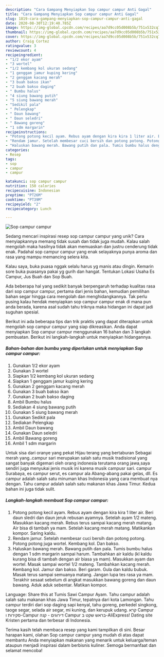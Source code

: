 ```yaml
---
description: "Cara Gampang Menyiapkan Sop campur campur Anti Gagal"
title: "Cara Gampang Menyiapkan Sop campur campur Anti Gagal"
slug: 1819-cara-gampang-menyiapkan-sop-campur-campur-anti-gagal
date: 2020-08-30T12:19:40.785Z
image: https://img-global.cpcdn.com/recipes/aa7d9cc05d008b5b/751x532cq70/sop-campur-campur-foto-resep-utama.jpg
thumbnail: https://img-global.cpcdn.com/recipes/aa7d9cc05d008b5b/751x532cq70/sop-campur-campur-foto-resep-utama.jpg
cover: https://img-global.cpcdn.com/recipes/aa7d9cc05d008b5b/751x532cq70/sop-campur-campur-foto-resep-utama.jpg
author: Craig Cortez
ratingvalue: 3
reviewcount: 4
recipeingredient:
- "1/2 ekor ayam"
- "3 wortel"
- "1/2 kembang kol ukuran sedang"
- "1 genggam jamur kuping kering"
- "2 genggam kacang merah"
- "3 buah bakso ikan"
- "2 buah bakso daging"
- " Bumbu halus"
- "4 siung bawang putih"
- "5 siung bawang merah"
- "Sedikit pala"
- " Pelengkap"
- " Daun bawang"
- " Daun seledri"
- " Bawang goreng"
- "1 sdm margarin"
recipeinstructions:
- "Potong potong kecil ayam. Rebus ayam dengan kira kira 1 liter air. Beri daun sledri dan daun jeruk rebusan ayamnya. Setelah ayam 1/2 mateng. Masukkan kacang merah. Rebus terus sampai kacang merah matang. Air bisa di tambah ya mam. Setelah kacang merah matang. Matikankan kompor. Saring kaldu."
- "Rendam jamur. Setelah membesar cuci bersih dan potong potong. Potong potong juga wortel. Kembang kol. Dan bakso."
- "Haluskan bawang merah. Bawang putih dan pala. Tumis bumbu halus dengan 1 sdm margarin sampai harum. Tambahkan air kaldu (kl kaldu kurang bisa di tambah dengan air biasa ya mam). Masukkan ayam dan wortel. Masak sampai wortel 1/2 mateng. Tambahkan kacang merah. Kembang kol. Jamur dan bakso. Beri garam. Gula dan kaldu bubuk. Masak terus sampai semuanya matang. Jangan lupa tes rasa ya mam. Terakhir sesaat sebelum di angkat masukkan bawang goreng dan daun bawang. Aduk aduk sebentar. Matikan kompor."
categories:
- Resep
tags:
- sop
- campur
- campur

katakunci: sop campur campur 
nutrition: 150 calories
recipecuisine: Indonesian
preptime: "PT26M"
cooktime: "PT39M"
recipeyield: "2"
recipecategory: Lunch

---
```



![Sop campur campur](https://img-global.cpcdn.com/recipes/aa7d9cc05d008b5b/751x532cq70/sop-campur-campur-foto-resep-utama.jpg)

Sedang mencari inspirasi resep sop campur campur yang unik? Cara menyiapkannya memang tidak susah dan tidak juga mudah. Kalau salah mengolah maka hasilnya tidak akan memuaskan dan justru cenderung tidak enak. Padahal sop campur campur yang enak selayaknya punya aroma dan rasa yang mampu memancing selera kita.

Kalau saya, buka puasa nggak selalu harus yg manis atau dingin. Kemarin sore buka puasanya pakai yg gurih dan hangat. Tentukan Lokasi Usaha Es Campur, Jus Buah dan Sop Buah.

Ada beberapa hal yang sedikit banyak berpengaruh terhadap kualitas rasa dari sop campur campur, pertama dari jenis bahan, kemudian pemilihan bahan segar hingga cara mengolah dan menghidangkannya. Tak perlu pusing kalau hendak menyiapkan sop campur campur enak di mana pun anda berada, karena asal sudah tahu triknya maka hidangan ini dapat jadi suguhan spesial.


Berikut ini ada beberapa tips dan trik praktis yang dapat diterapkan untuk mengolah sop campur campur yang siap dikreasikan. Anda dapat menyiapkan Sop campur campur menggunakan 16 bahan dan 3 langkah pembuatan. Berikut ini langkah-langkah untuk menyiapkan hidangannya.

<!--inarticleads1-->

##### Bahan-bahan dan bumbu yang diperlukan untuk menyiapkan Sop campur campur:

1. Gunakan 1/2 ekor ayam
1. Gunakan 3 wortel
1. Siapkan 1/2 kembang kol ukuran sedang
1. Siapkan 1 genggam jamur kuping kering
1. Gunakan 2 genggam kacang merah
1. Gunakan 3 buah bakso ikan
1. Gunakan 2 buah bakso daging
1. Ambil  Bumbu halus
1. Sediakan 4 siung bawang putih
1. Gunakan 5 siung bawang merah
1. Gunakan Sedikit pala
1. Sediakan  Pelengkap
1. Ambil  Daun bawang
1. Gunakan  Daun seledri
1. Ambil  Bawang goreng
1. Ambil 1 sdm margarin


Untuk sisa dari oranye yang pekat Hijau terang yang bertaburan Sebagai merah yang..campur sari merupakan salah satu musik tradisional yang sangat banyak digemari oleh orang indonesia terutama orang jawa,saya sendiri juga menyukai jenis musik ini karena musik campusr sari. campur Surabaya, es campur serut, es campur ala Abang-abang pakai gelas, dll. Es campur adalah salah satu minuman khas Indonesia yang cara membuat nya dengan. Tahu campur adalah salah satu makanan khas Jawa Timur. Kedua bahan ini juga tidak sulit. 

<!--inarticleads2-->

##### Langkah-langkah membuat Sop campur campur:

1. Potong potong kecil ayam. Rebus ayam dengan kira kira 1 liter air. Beri daun sledri dan daun jeruk rebusan ayamnya. Setelah ayam 1/2 mateng. Masukkan kacang merah. Rebus terus sampai kacang merah matang. Air bisa di tambah ya mam. Setelah kacang merah matang. Matikankan kompor. Saring kaldu.
1. Rendam jamur. Setelah membesar cuci bersih dan potong potong. Potong potong juga wortel. Kembang kol. Dan bakso.
1. Haluskan bawang merah. Bawang putih dan pala. Tumis bumbu halus dengan 1 sdm margarin sampai harum. Tambahkan air kaldu (kl kaldu kurang bisa di tambah dengan air biasa ya mam). Masukkan ayam dan wortel. Masak sampai wortel 1/2 mateng. Tambahkan kacang merah. Kembang kol. Jamur dan bakso. Beri garam. Gula dan kaldu bubuk. Masak terus sampai semuanya matang. Jangan lupa tes rasa ya mam. Terakhir sesaat sebelum di angkat masukkan bawang goreng dan daun bawang. Aduk aduk sebentar. Matikan kompor.


Language: Share this at Tumis Sawi Campur Ayam. Tahu campur adalah salah satu makanan khas Jawa Timur, tepatnya dari kota Lamongan. Tahu campur terdiri dari sop daging sapi kenyal, tahu goreng, perkedel singkong, taoge segar, selada air segar, mi kuning, dan kerupuk udang. קרא Campur סקירות ו-Campur דירוגים - קנה Campur בראש שקט ב-AliExpress! Dating site Kristen pertama dan terbesar di Indonesia. 

Terima kasih telah membaca resep yang kami tampilkan di sini. Besar harapan kami, olahan Sop campur campur yang mudah di atas dapat membantu Anda menyiapkan makanan yang menarik untuk keluarga/teman ataupun menjadi inspirasi dalam berbisnis kuliner. Semoga bermanfaat dan selamat mencoba!
